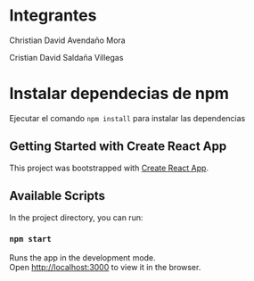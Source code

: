 # Integrantes
Christian David Avendaño Mora

Cristian David Saldaña Villegas

# Instalar dependecias de npm
Ejecutar el comando `npm install` para instalar las dependencias

## Getting Started with Create React App
This project was bootstrapped with [Create React App](https://github.com/facebook/create-react-app).

## Available Scripts

In the project directory, you can run:

### `npm start`

Runs the app in the development mode.\
Open [http://localhost:3000](http://localhost:3000) to view it in the browser.
